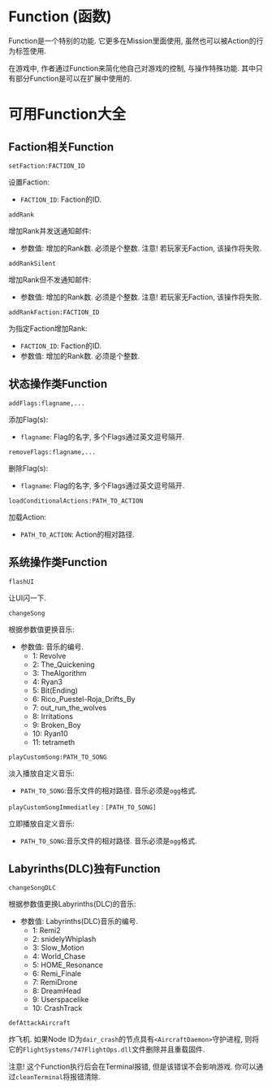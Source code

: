 # Function (函数)

Function是一个特别的功能. 它更多在Mission里面使用, 虽然也可以被Action的行为标签使用. 

在游戏中, 作者通过Function来简化他自己对游戏的控制, 与操作特殊功能. 其中只有部分Function是可以在扩展中使用的. 

# 可用Function大全

## Faction相关Function


~~~
setFaction:FACTION_ID
~~~
设置Faction:
- `FACTION_ID`: Faction的ID.
~~~
addRank
~~~
增加Rank并发送通知邮件:
- 参数值: 增加的Rank数. 必须是个整数. 
注意! 若玩家无Faction, 该操作将失败.

~~~
addRankSilent
~~~
增加Rank但不发通知邮件:
- 参数值: 增加的Rank数. 必须是个整数.
注意! 若玩家无Faction, 该操作将失败.

~~~
addRankFaction:FACTION_ID
~~~
为指定Faction增加Rank:
- `FACTION_ID`: Faction的ID.
- 参数值: 增加的Rank数. 必须是个整数. 

## 状态操作类Function

~~~
addFlags:flagname,...
~~~
添加Flag(s):
- `flagname`: Flag的名字, 多个Flags通过英文逗号隔开.

~~~
removeFlags:flagname,...
~~~
删除Flag(s):
- `flagname`: Flag的名字, 多个Flags通过英文逗号隔开.

~~~
loadConditionalActions:PATH_TO_ACTION
~~~
加载Action:
- `PATH_TO_ACTION`: Action的相对路径.

## 系统操作类Function

~~~
flashUI
~~~
让UI闪一下.

~~~
changeSong
~~~
根据参数值更换音乐:
- 参数值: 音乐的编号.
    - 1: Revolve
    - 2: The_Quickening
    - 3: TheAlgorithm
    - 4: Ryan3
    - 5: Bit(Ending)
    - 6: Rico_Puestel-Roja_Drifts_By
    - 7: out_run_the_wolves
    - 8: Irritations
    - 9: Broken_Boy
    - 10: Ryan10
    - 11: tetrameth
  
~~~
playCustomSong:PATH_TO_SONG
~~~
淡入播放自定义音乐:
- `PATH_TO_SONG`:音乐文件的相对路径. 音乐必须是`ogg`格式.

~~~
playCustomSongImmediatley：[PATH_TO_SONG]
~~~
立即播放自定义音乐:
- `PATH_TO_SONG`:音乐文件的相对路径. 音乐必须是`ogg`格式.

## Labyrinths(DLC)独有Function
~~~
changeSongDLC
~~~
根据参数值更换Labyrinths(DLC)的音乐:
- 参数值: Labyrinths(DLC)音乐的编号.
    - 1: Remi2
    - 2: snidelyWhiplash
    - 3: Slow_Motion
    - 4: World_Chase
    - 5: HOME_Resonance
    - 6: Remi_Finale
    - 7: RemiDrone
    - 8: DreamHead
    - 9: Userspacelike
    - 10: CrashTrack

~~~
defAttackAircraft
~~~
炸飞机. 如果Node ID为`dair_crash`的节点具有`<AircraftDaemon>`守护进程, 则将它的`FlightSystems/747FlightOps.dll`文件删除并且重载固件. 

注意! 这个Function执行后会在Terminal报错, 但是该错误不会影响游戏. 你可以通过`cleanTerminal`将报错清除.